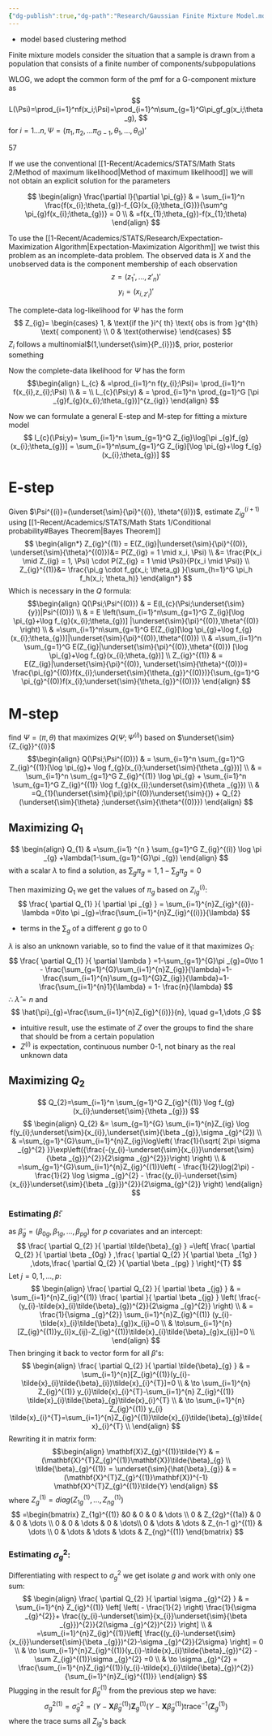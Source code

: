 ```yaml
---
{"dg-publish":true,"dg-path":"Research/Gaussian Finite Mixture Model.md","permalink":"/research/gaussian-finite-mixture-model/","created":"2025-05-11T20:49:04.999-04:00","updated":"2025-07-07T17:32:53.473-04:00"}
---
```


- model based clustering method

Finite mixture models consider the situation that a sample is drawn from a population that consists of a finite number of components/subpopulations

WLOG, we adopt the common form of the pmf for a G-component mixture as
$$
L(\Psi)=\prod_{i=1}^nf(x_i;\Psi)=\prod_{i=1}^n\sum_{g=1}^G\pi_gf_g(x_i;\theta_g),
$$
for $i=1\dots n,\Psi=(\pi_{1},\pi_{2},\dots \pi_{G-1},\theta_{1},\dots ,\theta_{G})'$

57

If we use the conventional [[1-Recent/Academics/STATS/Math Stats 2/Method of maximum likelihood\|Method of maximum likelihood]] we will not obtain an explicit solution for the parameters



$$
\begin{align}
\frac{\partial l}{\partial \pi_{g}}  &  = \sum_{i=1}^n \frac{f(x_{i};\theta_{g})-f_{G}(x_{i};\theta_{G})}{\sum^g \pi_{g}f(x_{i};\theta_{g})} = 0 \\
  & =f(x_{1};\theta_{g})-f(x_{1};\theta)
\end{align}
$$

To use the [[1-Recent/Academics/STATS/Research/Expectation-Maximization Algorithm\|Expectation-Maximization Algorithm]] we twist this problem as an incomplete-data problem. The observed data is $X$ and the unobserved data is the component membership of each observation
$$
z=(z_{1}',\dots, z'_{n})'
$$
$$
y_{i}=(x_{i, z'_{i}})'
$$

The complete-data log-likelihood for $\Psi$ has the form
$$
Z_{ig}= \begin{cases}
1, & \text{if the }i^{ th} \text{ obs is from }g^{th} \text{ component} \\
0 &  \text{otherwise}
\end{cases}
$$
$Z_{i}$ follows a multinomial$(1,\underset{\sim}{P_{i}})$, prior, posterior something

Now the complete-data likelihood for $\Psi$ has the form
$$\begin{align}
L_{c}  & =\prod_{i=1}^n f(y_{i};\Psi)= \prod_{i=1}^n f(x_{i},z_{i};\Psi) \\
 & = \\
L_{c}(\Psi;y)  & = \prod_{i=1}^n \prod_{g=1}^G [\pi _{g}f_{g}(x_{i};\theta_{g})]^{z_{ig}}
\end{align}
$$

Now we can formulate a general E-step and M-step for fitting a mixture model
$$
l_{c}(\Psi;y)= \sum_{i=1}^n \sum_{g=1}^G Z_{ig}\log[\pi _{g}f_{g}(x_{i};\theta_{g})] = \sum_{i=1}^n\sum_{g=1}^G Z_{ig}[\log \pi_{g}+\log f_{g}(x_{i};\theta_{g})]
$$
# E-step
Given $\Psi^{(i)}=(\underset{\sim}{\pi}^{(i)}, \theta^{(i)})$, estimate $Z_{ig}^{(i+1)}$ using [[1-Recent/Academics/STATS/Math Stats 1/Conditional probability#Bayes Theorem\|Bayes Theorem]]
$$
\begin{align*}
Z_{ig}^{(1)}   = E(Z_{ig}|\underset{\sim}{\pi}^{(0)}, \underset{\sim}{\theta}^{(0)})&= P(Z_{ig} = 1 \mid x_i, \Psi) \\
&= \frac{P(x_i \mid Z_{ig} = 1, \Psi) \cdot P(Z_{ig} = 1 \mid \Psi)}{P(x_i \mid \Psi)} \\
Z_{ig}^{(1)}&= \frac{\pi_g \cdot f_g(x_i; \theta_g) }{\sum_{h=1}^G \pi_h f_h(x_i; \theta_h)}
\end{align*}
$$
Which is necessary in the $Q$ formula:
$$\begin{align}
Q(\Psi;\Psi^{(0)}) & = E(l_{c}(\Psi;\underset{\sim}{y})|Psi^{(0)}) \\
 & = E \left(\sum_{i=1}^n\sum_{g=1}^G Z_{ig}[\log \pi_{g}+\log f_{g}(x_{i};\theta_{g})] |\underset{\sim}{\pi}^{(0)},\theta^{(0)} \right) \\
 & =\sum_{i=1}^n\sum_{g=1}^G E(Z_{ig}[\log \pi_{g}+\log f_{g}(x_{i};\theta_{g})]|\underset{\sim}{\pi}^{(0)},\theta^{(0)}) \\
 & =\sum_{i=1}^n \sum_{g=1}^G E(Z_{ig}|\underset{\sim}{\pi}^{(0)},\theta^{(0)}) [\log \pi_{g}+\log f_{g}(x_{i};\theta_{g})] \\
Z_{ig}^{(1)}  & = E(Z_{ig}|\underset{\sim}{\pi}^{(0)}, \underset{\sim}{\theta}^{(0)})= \frac{\pi_{g}^{(0)}f(x_{i};\underset{\sim}{\theta_{g}}^{(0)})}{\sum_{g=1}^G \pi_{g}^{(0)}f(x_{i};\underset{\sim}{\theta_{g}}^{(0)})}
\end{align}
$$
# M-step
find $\Psi=(\pi,\theta)$ that maximizes $Q(\Psi;\Psi^{(i)})$ based on $\underset{\sim}{Z_{ig}}^{(i)}$
$$\begin{align}
Q(\Psi;\Psi^{(0)})  & = \sum_{i=1}^n \sum_{g=1}^G Z_{ig}^{(1)}[\log \pi_{g}+ \log f_{g}(x_{i};\underset{\sim}{\theta _{g}})] \\
	 & = \sum_{i=1}^n \sum_{g=1}^G Z_{ig}^{(1)} \log \pi_{g} +  \sum_{i=1}^n \sum_{g=1}^G Z_{ig}^{(1)} \log f_{g}(x_{i};\underset{\sim}{\theta _{g}}) \\
 & =Q_{1}(\underset{\sim}{\pi};\pi^{(0)}\underset{\sim}{}) + Q_{2}(\underset{\sim}{\theta} ;\underset{\sim}{\theta^{(0)}})
\end{align}
$$

## Maximizing $Q_{1}$
$$
\begin{align}
Q_{1} & =\sum_{i=1} ^{n } \sum_{g=1}^G Z_{ig}^{(i)} \log \pi _{g} +\lambda(1-\sum_{g=1}^{G}\pi _{g})
\end{align}
$$
with a scalar $\lambda$ to find a solution, as $\sum_{g}\pi _{g}=1, 1-\sum_{g}\pi _{g}=0$

Then maximizing $Q_{1}$ we get the values of $\pi _{g}$ based on $Z_{ig}^{(i)}:$
$$
\frac{ \partial Q_{1} }{ \partial \pi _{g} } = \sum_{i=1}^{n}Z_{ig}^{(i)}-\lambda =0\to \pi _{g}=\frac{\sum_{i=1}^{n}Z_{ig}^{(i)}}{\lambda}
$$
- terms in the $\sum_{g}$ of a different $g$ go to 0

$\lambda$ is also an unknown variable, so to find the value of it that maximizes $Q_{1}:$
$$
\frac{ \partial Q_{1} }{ \partial \lambda } =1-\sum_{g=1}^{G}\pi _{g}=0\to 1 - \frac{\sum_{g=1}^{G}\sum_{i=1}^{n}Z_{ig}}{\lambda}=1- \frac{\sum_{i=1}^{n}\sum_{g=1}^{G}Z_{ig}}{\lambda}=1- \frac{\sum_{i=1}^{n}1}{\lambda} = 1- \frac{n}{\lambda}
$$
$\therefore$  $\hat{\lambda}=n$ and 
$$
\hat{\pi}_{g}=\frac{\sum_{i=1}^{n}Z_{ig}^{(i)}}{n}, \quad g=1,\dots ,G
$$
- intuitive result, use the estimate of $Z$ over the groups to find the share that should be from a certain population
- $Z^{(i)}$ is expectation, continuous number 0-1, not binary as the real unknown data


## Maximizing $Q_{2}$

$$
Q_{2}=\sum_{i=1}^n \sum_{g=1}^G Z_{ig}^{(1)} \log f_{g}(x_{i};\underset{\sim}{\theta _{g}}) 
$$
$$
\begin{align}
Q_{2} &= \sum_{g=1}^{G} \sum_{i=1}^{n}Z_{ig} \log f(y_{i};\underset{\sim}{x_{i}},\underset{\sim}{\beta _{g}},\sigma _{g}^{2}) \\
 & =\sum_{g=1}^{G}\sum_{i=1}^{n}Z_{ig}\log\left( \frac{1}{\sqrt{ 2\pi \sigma _{g}^{2} }}\exp\left({\frac{-(y_{i}-\underset{\sim}{x_{i}}\underset{\sim}{\beta _{g}})^{2}}{2\sigma _{g}^{2}}}\right) \right)  \\
 & =\sum_{g=1}^{G}\sum_{i=1}^{n}Z_{ig}^{(1)}\left( - \frac{1}{2}\log(2\pi) - \frac{1}{2} \log \sigma _{g}^{2} - \frac{(y_{i}-\underset{\sim}{x_{i}}\underset{\sim}{\beta _{g}})^{2}}{2\sigma_{g}^{2}} \right)
\end{align}
$$
### Estimating $\tilde{\beta}:$

as $\tilde{\beta}_{g}=(\beta _{0g},\beta _{1g},\dots,\beta _{pg})$ for $p$ covariates and an intercept:
$$
\frac{ \partial Q_{2} }{ \partial \tilde{\beta}_{g} } =\left[ \frac{ \partial Q_{2} }{ \partial \beta _{0g} } ,\frac{ \partial Q_{2} }{ \partial \beta _{1g} } ,\dots,\frac{ \partial Q_{2} }{ \partial \beta _{pg} }  \right]^{T}
$$
Let $j=0,1,\dots,p:$
$$
\begin{align} 
\frac{ \partial Q_{2} }{ \partial \beta _{jg} }  & = \sum_{i=1}^{n}Z_{ig}^{(1)} \frac{ \partial  }{ \partial \beta _{jg} } \left( \frac{-(y_{i}-\tilde{x}_{i}\tilde{\beta}_{g})^{2}}{2\sigma _{g}^{2}} \right) \\
 & = \frac{1}{\sigma _{g}^{2}} \sum_{i=1}^{n}Z_{ig}^{(1)} (y_{i}-\tilde{x}_{i}\tilde{\beta}_{g})x_{ij}=0 \\
 & \to\sum_{i=1}^{n}[Z_{ig}^{(1)}y_{i}x_{ij}-Z_{ig}^{(1)}\tilde{x}_{i}\tilde{\beta}_{g}x_{ij}]=0 \\
\end{align}
$$
Then bringing it back to vector form for all $\beta$'s:
$$
\begin{align}
\frac{ \partial Q_{2} }{ \partial \tilde{\beta}_{g} } &  = \sum_{i=1}^{n}[Z_{ig}^{(1)}(y_{i}-\tilde{x}_{i}\tilde{\beta}_{i})\tilde{x}_{i}^{T}]=0 \\
 & \to \sum_{i=1}^{n} Z_{ig}^{(1)} y_{i}\tilde{x}_{i}^{T}-\sum_{i=1}^{n} Z_{ig}^{(1)} \tilde{x}_{i}\tilde{\beta}_{g}\tilde{x}_{i}^{T} \\
 & \to \sum_{i=1}^{n} Z_{ig}^{(1)} y_{i} \tilde{x}_{i}^{T}=\sum_{i=1}^{n}Z_{ig}^{(1)}\tilde{x}_{i}\tilde{\beta}_{g}\tilde{x}_{i}^{T} \\
\end{align}
$$
Rewriting it in matrix form:
$$\begin{align}
\mathbf{X}Z_{g}^{(1)}\tilde{Y} & =(\mathbf{X}^{T}Z_{g}^{(1)}\mathbf{X})\tilde{\beta}_{g} \\
\tilde{\beta}_{g}^{(1)} = \underset{\sim}{\hat{\beta}_{g}}  & = (\mathbf{X}^{T}Z_{g}^{(1)}\mathbf{X})^{-1} \mathbf{X}^{T}Z_{g}^{(1)}\tilde{Y}
\end{align}
$$
where $Z_{g}^{(1)}=diag(Z_{1g}^{(1)},\dots,Z_{ng}^{(1)})$
$$
=\begin{bmatrix}
Z_{1g}^{(1)}  &0 & 0 & 0 & \dots \\
0 & Z_{2g}^{(1a)} & 0 & 0 & \dots \\
0 & 0 & \dots & 0  & \dots\\
0 & \dots & \dots & Z_{n-1 g}^{(1)} & \dots \\
0 & \dots & \dots & \dots & Z_{ng}^{(1)}
\end{bmatrix}
$$
### Estimating $\sigma _{g}^{2}:$ 

Differentiating with respect to $\sigma _{g}^{2}$ we get isolate $g$ and work with only one sum:
$$
\begin{align}
\frac{ \partial Q_{2} }{ \partial \sigma _{g}^{2} }  & = \sum_{i=1}^{n} Z_{ig}^{(1)} \left[  \left( - \frac{1}{2} \right) \frac{1}{\sigma _{g}^{2}}+ \frac{(y_{i}-\underset{\sim}{x_{i}}\underset{\sim}{\beta _{g}})^{2}}{2(\sigma _{g}^{2})^{2}} \right] \\
 & =\sum_{i=1}^{n}Z_{ig}^{(1)}\left[ \frac{(y_{i}-\underset{\sim}{x_{i}}\underset{\sim}{\beta _{g}})^{2}-\sigma _{g}^{2}}{2\sigma} \right] = 0 \\
  & \to \sum_{i=1}^{n}Z_{ig}^{(1)}(y_{i}-\tilde{x}_{i}\tilde{\beta}_{g})^{2} - \sum Z_{ig}^{(1)}\sigma _{g}^{2} =0 \\
 & \to \sigma _{g}^{2} = \frac{\sum_{i=1}^{n}Z_{ig}^{(1)}(y_{i}-\tilde{x}_{i}\tilde{\beta}_{g})^{2}}{\sum_{i=1}^{n}Z_{ig}^{(1)}}
\end{align}
$$
Plugging in the result for $\tilde{\beta}_{g}^{(1)}$ from the previous step we have:
$$
{\sigma _{g}^{2}}^{(1)}=\hat{\sigma}_{g}^{2}=(Y-\mathbf{X}\tilde{\beta}_{g}^{(1)})\mathbf{Z}_{g}^{(1)}(Y-\mathbf{X}\tilde{\beta}_{g}^{(1)})\text{trace}^{-1}(\mathbf{Z}_{g}^{(1)})
$$
where the trace sums all $Z_{ig}$'s back